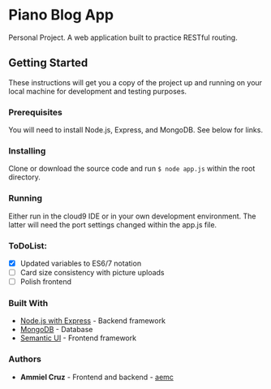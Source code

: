 # Piano Blog App
Personal Project. A web application built to practice RESTful routing.

## Getting Started
These instructions will get you a copy of the project up and running on your local machine for development and testing purposes.

### Prerequisites
You will need to install Node.js, Express, and MongoDB. See below for links.

### Installing
Clone or download the source code and run ```$ node app.js``` within the root directory.

### Running
Either run in the cloud9 IDE or in your own development environment. The latter will need the port settings changed within the app.js file.

### ToDoList:
- [x] Updated variables to ES6/7 notation
- [ ] Card size consistency with picture uploads
- [ ] Polish frontend

### Built With
* [Node.js with Express](https://expressjs.com/) - Backend framework
* [MongoDB](https://www.mongodb.com/) - Database
* [Semantic UI](https://semantic-ui.com/) - Frontend framework

### Authors
* **Ammiel Cruz** - Frontend and backend - [aemc](https://github.com/aemc)

